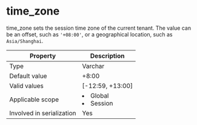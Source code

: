 # time_zone

time_zone sets the session time zone of the current tenant. The value can be an offset, such as `'+08:00'`, or a geographical location, such as `Asia/Shanghai`.

| **Property** | **Description** |
|---------|------------------------------------------------------------------------------------------------------------|
| Type | Varchar |
| Default value | +8:00 |
| Valid values | [-12:59, +13:00] |
| Applicable scope | <li> Global   <li> Session |
| Involved in serialization | Yes |
